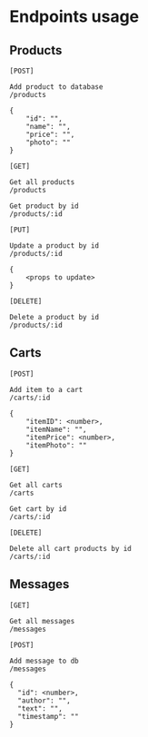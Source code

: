 # Endpoints usage

## Products

```
[POST]

Add product to database
/products

{
    "id": "",
    "name": "",
    "price": "",
    "photo": ""
}
```

```
[GET]

Get all products
/products

Get product by id
/products/:id
```

```
[PUT]

Update a product by id
/products/:id

{
    <props to update>
}
```

```
[DELETE]

Delete a product by id
/products/:id
```

## Carts

```
[POST]

Add item to a cart
/carts/:id

{
    "itemID": <number>, 
    "itemName": "", 
    "itemPrice": <number>, 
    "itemPhoto": ""
}
```

```
[GET]

Get all carts
/carts

Get cart by id
/carts/:id
```

```
[DELETE]

Delete all cart products by id
/carts/:id
```

## Messages

```
[GET]

Get all messages
/messages
```

```
[POST]

Add message to db
/messages

{
  "id": <number>,
  "author": "",
  "text": "",
  "timestamp": ""
}
```